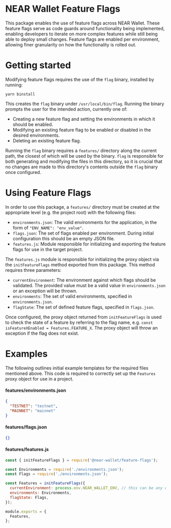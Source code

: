 # NEAR Wallet Feature Flags

This package enables the use of feature flags across NEAR Wallet. These feature flags serve as code guards around
functionality being implemented, enabling developers to iterate on more complex features while still being able to
deploy small changes. Feature flags are enabled per environment, allowing finer granularity on how the functionality
is rolled out.

# Getting started

Modifying feature flags requires the use of the `flag` binary, installed by running:

`yarn binstall`

This creates the `flag` binary under `/usr/local/bin/flag`. Running the binary prompts the user for the intended action,
currently one of:

- Creating a new feature flag and setting the environments in which it should be enabled.
- Modifying an existing feature flag to be enabled or disabled in the desired environments.
- Deleting an existing feature flag.

Running the `flag` binary requires a `features/` directory along the current path, the closest of which will be used
by the binary. `flag` is responsible for both generating and modifying the files in this directory, so it is crucial
that no changes are made to this directory's contents outside the `flag` binary once configured.

# Using Feature Flags

In order to use this package, a `features/` directory must be created at the appropriate level (e.g. the project root) with
the following files:

- `environments.json`: The valid environments for the application, in the form of `"ENV_NAME": "env_value"`.
- `flags.json`: The set of flags enabled per environment. During initial configuration this should be an empty JSON file.
- `features.js`: Module responsible for initializing and exporting the feature flags for use in the target project.

The `features.js` module is responsible for initializing the proxy object via the `initFeatureFlags` method exported from
this package. This method requires three parameters:

- `currentEnvironment`: The environment against which flags should be validated. The provided value must be a valid value in `environments.json` or an exception will be thrown.
- `environments`: The set of valid environments, specified in `environments.json`.
- `flagState`: The set of defined feature flags, specified in `flags.json`.

Once configured, the proxy object returned from `initFeatureFlags` is used to check the state of a feature by referring to
the flag name, e.g. `const isFeatureXEnabled = Features.FEATURE_X`. The proxy object will throw an exception if the
flag does not exist.

# Examples

The following outlines initial example templates for the required files mentioned above. This code is required to correctly
set up the `Features` proxy object for use in a project.

#### features/environments.json

```json
{
  "TESTNET": "testnet",
  "MAINNET": "mainnet"
}
```

#### features/flags.json

```json
{}
```

#### features/features.js

```js
const { initFeatureFlags } = require('@near-wallet/feature-flags');

const Environments = require('./environments.json');
const Flags = require('./environments.json');

const Features = initFeatureFlags({
  currentEnvironment: process.env.NEAR_WALLET_ENV, // this can be any environment-derived value so long as it matches a value from environments.json
  environments: Environments,
  flagState: Flags,
});

module.exports = {
  Features,
};
```
